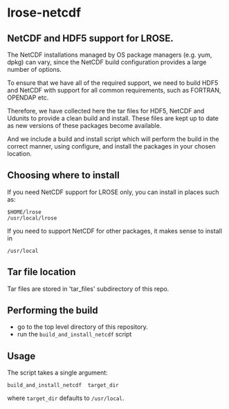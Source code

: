 # lrose-netcdf

## NetCDF and HDF5 support for LROSE.

The NetCDF installations managed by OS package managers (e.g. yum, dpkg) can vary,
since the NetCDF build configuration provides a large number of options.

To ensure that we have all of the required support, we need to build HDF5 and
NetCDF with support for all common requirements, such as FORTRAN, OPENDAP etc.

Therefore, we have collected here the tar files for HDF5, NetCDF and Udunits to
provide a clean build and install. These files are kept up to date as new
versions of these packages become available.

And we include a build and install script which will perform the build in the
correct manner, using configure, and install the packages in your chosen location.

## Choosing where to install

If you need NetCDF support for LROSE only, you can install in places such as:

    $HOME/lrose
    /usr/local/lrose

If you need to support NetCDF for other packages, it makes sense to install in

    /usr/local 

## Tar file location

Tar files are stored in 'tar_files' subdirectory of this repo.

## Performing the build

  * go to the top level directory of this repository.
  * run the `build_and_install_netcdf` script

## Usage

The script takes a single argument:

    build_and_install_netcdf  target_dir

where `target_dir` defaults to `/usr/local`.






